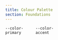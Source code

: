 ```yaml
---
title: Colour Palette
section: Foundations
---
```


<div class="palette" style="display:flex; gap:1rem;">
  <div class="swatch primary"
       style="width:80px; height:80px; background:var(--color-primary)">
    <code>--color-primary</code>
  </div>
  <div class="swatch accent"
       style="width:80px; height:80px; background:var(--color-accent)">
    <code>--color-accent</code>
  </div>
</div>

